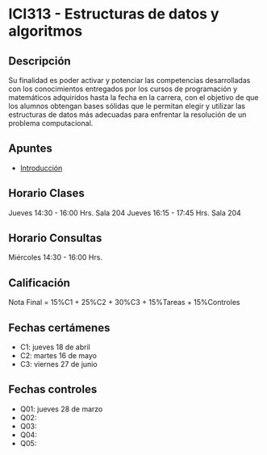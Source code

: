 # ICI313 - Estructuras de datos y algoritmos

## Descripción

Su finalidad es poder activar y potenciar las competencias desarrolladas con los conocimientos entregados por los cursos de programación y matemáticos adquiridos hasta la fecha en la carrera, con el objetivo de que los alumnos obtengan bases sólidas que le permitan elegir y utilizar las estructuras de datos más adecuadas para enfrentar la resolución de un problema computacional.

## Apuntes

* [Introducción](https://github.com/g-courses/ici313/tree/main/apuntes)

## Horario Clases
Jueves 14:30 - 16:00 Hrs. Sala 204
Jueves 16:15 - 17:45 Hrs. Sala 204

## Horario Consultas
Miércoles 14:30 - 16:00 Hrs. 

## Calificación
Nota Final = 15%C1 + 25%C2 + 30%C3 + 15%Tareas + 15%Controles

## Fechas certámenes
* C1: jueves 18 de abril
* C2: martes 16 de mayo
* C3: viernes 27 de junio

## Fechas controles
* Q01: jueves 28 de marzo
* Q02: 
* Q03: 
* Q04:
* Q05:


